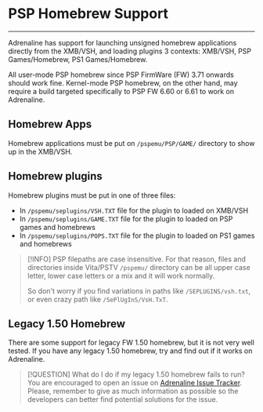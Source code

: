# PSP Homebrew Support
---

Adrenaline has support for launching unsigned homebrew applications directly from the XMB/VSH, and loading plugins 3 contexts: XMB/VSH, PSP Games/Homebrew, PS1 Games/Homebrew.

All user-mode PSP homebrew since PSP FirmWare (FW) 3.71 onwards should work fine. Kernel-mode PSP homebrew, on the other hand, may require a build targeted specifically to PSP FW 6.60 or 6.61 to work on Adrenaline.

## Homebrew Apps

Homebrew applications must be put on `/pspemu/PSP/GAME/` directory to show up in the XMB/VSH.

## Homebrew plugins

Homebrew plugins must be put in one of three files:

- In `/pspemu/seplugins/VSH.TXT` file for the plugin to loaded on XMB/VSH
- In `/pspemu/seplugins/GAME.TXT` file for the plugin to loaded on PSP games and homebrews
- In `/pspemu/seplugins/POPS.TXT` file for the plugin to loaded on PS1 games and homebrews

> [!INFO]
> PSP filepaths are case insensitive. For that reason, files and directories inside Vita/PSTV `/pspemu/` directory can be all upper case letter, lower case letters or a mix and it will work normally.
>
> So don't worry if you find variations in paths like `/SEPLUGINS/vsh.txt`, or even crazy path like `/SePlUgInS/VsH.TxT`.

## Legacy 1.50 Homebrew

There are some support for legacy FW 1.50 homebrew, but it is not very well tested. If you have any legacy 1.50 homebrew, try and find out if it works on Adrenaline.

> [!QUESTION] What do I do if my legacy 1.50 homebrew fails to run?
> You are encouraged to open an issue on [Adrenaline Issue Tracker](https://github.com/isage/Adrenaline/issues). Please, remember to give as much information as possible so the developers can better find potential solutions for the issue.